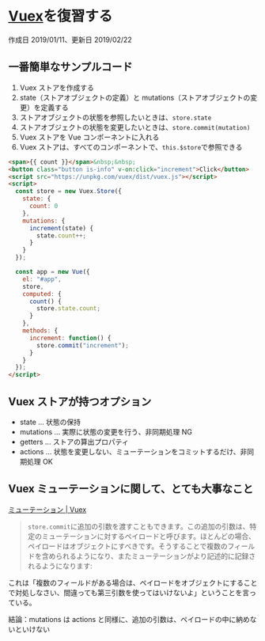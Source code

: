 # [Vuex](https://vuex.vuejs.org/ja/)を復習する

作成日 2019/01/11、更新日 2019/02/22

## 一番簡単なサンプルコード

1. Vuex ストアを作成する
1. state（ストアオブジェクトの定義）と mutations（ストアオブジェクトの変更）を定義する
1. ストアオブジェクトの状態を参照したいときは、`store.state`
1. ストアオブジェクトの状態を変更したいときは、`store.commit(mutation)`
1. Vuex ストアを Vue コンポーネントに入れる
1. Vuex ストアは、すべてのコンポーネントで、`this.$store`で参照できる

```html
<span>{{ count }}</span>&nbsp;&nbsp;
<button class="button is-info" v-on:click="increment">Click</button>
<script src="https://unpkg.com/vuex/dist/vuex.js"></script>
<script>
  const store = new Vuex.Store({
    state: {
      count: 0
    },
    mutations: {
      increment(state) {
        state.count++;
      }
    }
  });

  const app = new Vue({
    el: "#app",
    store,
    computed: {
      count() {
        store.state.count;
      }
    },
    methods: {
      increment: function() {
        store.commit("increment");
      }
    }
  });
</script>
```

## Vuex ストアが持つオプション

- state ... 状態の保持
- mutations ... 実際に状態の変更を行う、非同期処理 NG
- getters ... ストアの算出プロパティ
- actions ... 状態を変更しない、ミューテーションをコミットするだけ、非同期処理 OK

## Vuex ミューテーションに関して、とても大事なこと

[ミューテーション \| Vuex](https://vuex.vuejs.org/ja/guide/mutations.html)

> `store.commit`に追加の引数を渡すこともできます。この追加の引数は、特定のミューテーションに対するペイロードと呼びます。ほとんどの場合、ペイロードはオブジェクトにすべきです。そうすることで複数のフィールドを含められるようになり、またミューテーションがより記述的に記録されるようになります:

これは「複数のフィールドがある場合は、ペイロードをオブジェクトにすることで対処しなさい、間違っても第三引数を使ってはいけないよ」ということを言っている。

結論：mutations は actions と同様に、追加の引数は、ペイロードの中に納めないといけない
